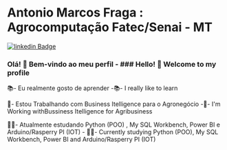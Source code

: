 

<!--
### Hi there
**AMF1971/AMF1971** is a ✨ _special_ ✨ repository because its `README.md` (this file) appears on your GitHub profile.

Here are some ideas to get you started:

- 🔭 I’m currently working on ...
- 🌱 I’m currently learning ...
- 👯 I’m looking to collaborate on ...
- 🤔 I’m looking for help with ...
- 💬 Ask me about ...
- 📫 How to reach me: ...
- 😄 Pronouns: ...
- ⚡ Fun fact: ...
-->
# Antonio Marcos Fraga : Agrocomputação Fatec/Senai - MT

[![linkedin Badge](https://img.shields.io/badge/-linkedIn-blue?style=flat-square&logo=linkedin&logoColor=white&link=https://www.linkedin.com/in/antonio-marcos-fraga/)](https://www.linkedin.com/in/antonio-marcos-fraga/)

### Olá! 👨 Bem-vindo ao meu perfil - ### Hello! 👨 Welcome to my profile

📚- Eu realmente gosto de aprender -📚- I really like to learn

🌱- Estou Trabalhando com Business Itelligence para o Agronegócio -🌱-  I'm Working withBussiness Itelligence for Agribusiness
 
🧑‍🎓- Atualmente estudando Python (POO) ,  My SQL Workbench, Power BI e Arduino/Rasperry PI (IOT) - 🧑‍🎓- Currently studying Python (POO), My SQL Workbench, Power BI and Arduino/Rasperry PI (IOT)




